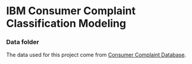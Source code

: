 # IBM Consumer Complaint Classification Modeling
### Data folder

The data used for this project come from [Consumer Complaint Database](https://www.consumerfinance.gov/data-research/consumer-complaints/).
